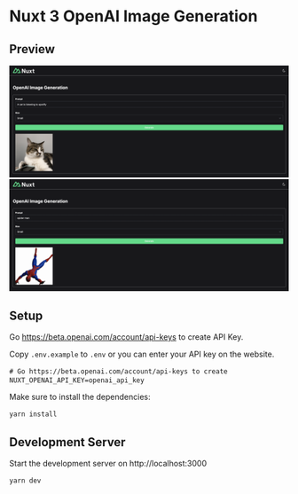 # Nuxt 3 OpenAI Image Generation

## Preview
![Preview 1](/preview/a-cat-is-listening-to-spotify.png)
![Preview 2](/preview/spider-man.png)

## Setup

Go https://beta.openai.com/account/api-keys to create API Key.

Copy `.env.example` to `.env` or you can enter your API key on the website.
```env
# Go https://beta.openai.com/account/api-keys to create
NUXT_OPENAI_API_KEY=openai_api_key
```

Make sure to install the dependencies:

```bash
yarn install
```
## Development Server

Start the development server on http://localhost:3000

```bash
yarn dev
```
